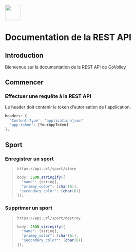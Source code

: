 [<img src="https://avatars1.githubusercontent.com/u/75072225?s=400&u=5a5d314d2f909bfb4b3f0f45f730ffa3487bb4e4&v=4" width="50"/>](logo)
# Documentation de la REST API
## Introduction
Bienvenue sur la documentation de la REST API de GoVolley

## Commencer
### Effectuer une requête à la REST API

Le header doit contenir le token d'autorisation de l'application.
```javascript
headers: {
  'Content-Type': 'application/json'
  'app-token': [YourAppToken]
},
```

## Sport
### Enregistrer un sport 
> `https://api.url/sport/store`
> ```javascript
> body: JSON.stringify({
>   "name": [string],
>   "primay_color": [char(6)],
>  "secondary_color": [char(6)]
> }),
> ```

### Supprimer un sport 
> `https://api.url/sport/destroy`
> ```javascript
> body: JSON.stringify({
>   "name": [string],
>   "primay_color": [char(6)],
>   "secondary_color": [char(6)]
> }),
> ```